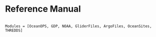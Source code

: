 # Reference Manual

```@index
```

```@autodocs
Modules = [OceanOPS, GDP, NOAA, GliderFiles, ArgoFiles, OceanSites, THREDDS]
```
